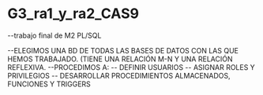 # G3_ra1_y_ra2_CAS9
--trabajo final de M2 PL/SQL

--ELEGIMOS UNA BD DE TODAS LAS BASES DE DATOS CON LAS QUE HEMOS TRABAJADO. (TIENE UNA RELACIÓN M-N Y UNA RELACIÓN REFLEXIVA.
--PROCEDIMOS A:
  -- DEFINIR USUARIOS
  -- ASIGNAR ROLES Y PRIVILEGIOS
  -- DESARROLLAR PROCEDIMIENTOS ALMACENADOS, FUNCIONES Y TRIGGERS
